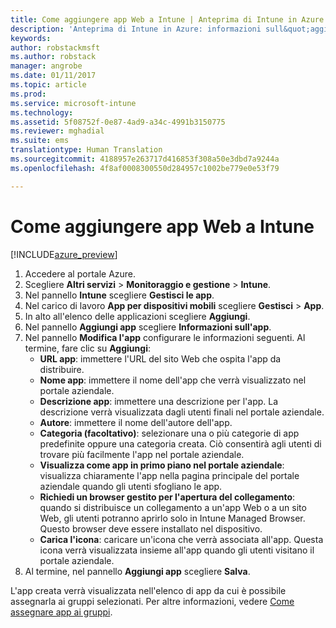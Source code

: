 ```yaml
---
title: Come aggiungere app Web a Intune | Anteprima di Intune in Azure | Documentazione Microsoft
description: 'Anteprima di Intune in Azure: informazioni sull&quot;aggiunta Web a Intune.'
keywords: 
author: robstackmsft
ms.author: robstack
manager: angrobe
ms.date: 01/11/2017
ms.topic: article
ms.prod: 
ms.service: microsoft-intune
ms.technology: 
ms.assetid: 5f08752f-0e87-4ad9-a34c-4991b3150775
ms.reviewer: mghadial
ms.suite: ems
translationtype: Human Translation
ms.sourcegitcommit: 4188957e263717d416853f308a50e3dbd7a9244a
ms.openlocfilehash: 4f8af0008300550d284957c1002be779e0e53f79

---
```


# <a name="how-to-add-web-apps-to-intune"></a>Come aggiungere app Web a Intune

[!INCLUDE[azure_preview](../includes/azure_preview.md)]

1. Accedere al portale Azure.
2. Scegliere **Altri servizi** > **Monitoraggio e gestione** > **Intune**.
3. Nel pannello **Intune** scegliere **Gestisci le app**.
4. Nel carico di lavoro **App per dispositivi mobili** scegliere **Gestisci** > **App**.
5. In alto all'elenco delle applicazioni scegliere **Aggiungi**.
6. Nel pannello **Aggiungi app** scegliere **Informazioni sull'app**.
7. Nel pannello **Modifica l'app** configurare le informazioni seguenti. Al termine, fare clic su **Aggiungi**:
    - **URL app**: immettere l'URL del sito Web che ospita l'app da distribuire.
    - **Nome app**: immettere il nome dell'app che verrà visualizzato nel portale aziendale.
    - **Descrizione app**: immettere una descrizione per l'app. La descrizione verrà visualizzata dagli utenti finali nel portale aziendale.
    - **Autore**: immettere il nome dell'autore dell'app.
    - **Categoria (facoltativo)**: selezionare una o più categorie di app predefinite oppure una categoria creata. Ciò consentirà agli utenti di trovare più facilmente l'app nel portale aziendale.
    - **Visualizza come app in primo piano nel portale aziendale**: visualizza chiaramente l'app nella pagina principale del portale aziendale quando gli utenti sfogliano le app.
    - **Richiedi un browser gestito per l'apertura del collegamento**: quando si distribuisce un collegamento a un'app Web o a un sito Web, gli utenti potranno aprirlo solo in Intune Managed Browser. Questo browser deve essere installato nel dispositivo.
    - **Carica l'icona**: caricare un'icona che verrà associata all'app. Questa icona verrà visualizzata insieme all'app quando gli utenti visitano il portale aziendale.
8. Al termine, nel pannello **Aggiungi app** scegliere **Salva**.

L'app creata verrà visualizzata nell'elenco di app da cui è possibile assegnarla ai gruppi selezionati. Per altre informazioni, vedere [Come assegnare app ai gruppi](/intune-azure/manage-apps/deploy-apps).


<!--HONumber=Feb17_HO1-->


